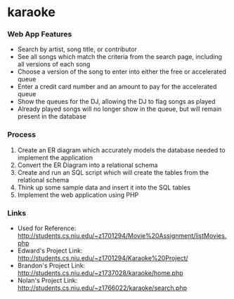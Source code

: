 # karaoke

### Web App Features
- Search by artist, song title, or contributor
- See all songs which match the criteria from the search page, including all versions of each song
- Choose a version of the song to enter into either the free or accelerated queue
- Enter a credit card number and an amount to pay for the accelerated queue
- Show the queues for the DJ, allowing the DJ to flag songs as played
- Already played songs will no longer show in the queue, but will remain present in the database

### Process
1. Create an ER diagram which accurately models the database needed to implement the application
2. Convert the ER Diagram into a relational schema
3. Create and run an SQL script which will create the tables from the relational schema
4. Think up some sample data and insert it into the SQL tables
5. Implement the web application using PHP

### Links
- Used for Reference: http://students.cs.niu.edu/~z1701294/Movie%20Assignment/listMovies.php
- Edward's Project Link: http://students.cs.niu.edu/~z1701294/Karaoke%20Project/
- Brandon's Project Link:  http://students.cs.niu.edu/~z1737028/karaoke/home.php
- Nolan's Project Link: http://students.cs.niu.edu/~z1766022/karaoke/search.php
